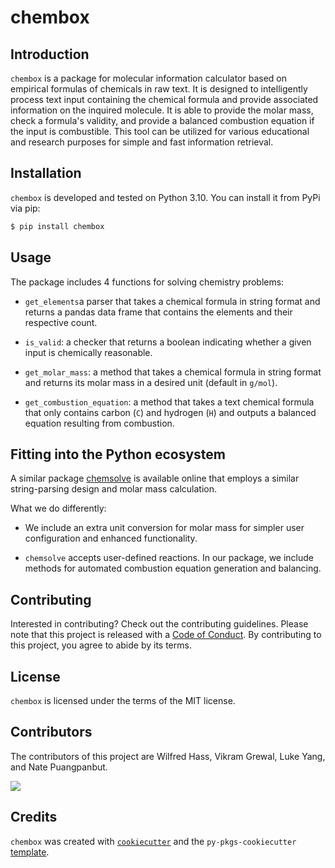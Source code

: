 # chembox

## Introduction

`chembox` is a package for molecular information calculator based on empirical formulas of chemicals in raw text. It is designed to intelligently process text input containing the chemical formula and provide associated information on the inquired molecule. It is able to provide the molar mass, check a formula's validity, and provide a balanced combustion equation if the input is combustible. This tool can be utilized for various educational and research purposes for simple and fast information retrieval.

## Installation

`chembox` is developed and tested on Python 3.10. You can install it from PyPi via pip:

```bash
$ pip install chembox
```

## Usage

The package includes 4 functions for solving chemistry problems:

- `get_elements`a parser that takes a chemical formula in string format and returns a pandas data frame that contains the elements and their respective count. 

- `is_valid`: a checker that returns a boolean indicating whether a given input is chemically reasonable.

- `get_molar_mass`: a method that takes a chemical formula in string format and returns its molar mass in a desired unit (default in `g/mol`).

- `get_combustion_equation`: a method that takes a text chemical formula that only contains carbon (`C`) and hydrogen (`H`) and outputs a balanced equation resulting from combustion.

## Fitting into the Python ecosystem

A similar package [chemsolve](https://github.com/amogh7joshi/chemsolve) is available online that employs a similar string-parsing design and molar mass calculation.

What we do differently:

- We include an extra unit conversion for molar mass for simpler user configuration and enhanced functionality.

- `chemsolve` accepts user-defined reactions. In our package, we include methods for automated combustion equation generation and balancing.

## Contributing

Interested in contributing? Check out the contributing guidelines. Please note that this project is released with a [Code of Conduct]('https://github.com/UBC-MDS/chembox/blob/main/CONDUCT.md'). By contributing to this project, you agree to abide by its terms.

## License

`chembox` is licensed under the terms of the MIT license.

## Contributors
The contributors of this project are
Wilfred Hass, Vikram Grewal, Luke Yang, and Nate Puangpanbut.

<a href="https://github.com/UBC-MDS/chembox/graphs/contributors">
  <img src="https://contrib.rocks/image?repo=UBC-MDS/chembox&max=1000" />
</a>

## Credits

`chembox` was created with [`cookiecutter`](https://cookiecutter.readthedocs.io/en/latest/) and the `py-pkgs-cookiecutter` [template](https://github.com/py-pkgs/py-pkgs-cookiecutter).
